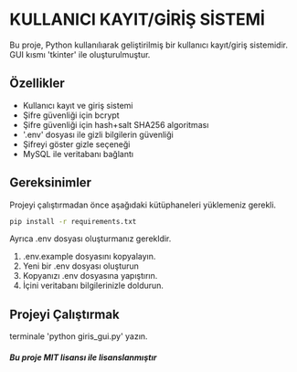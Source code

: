 # KULLANICI KAYIT/GİRİŞ SİSTEMİ

Bu proje, Python kullanılıarak geliştirilmiş bir kullanıcı kayıt/giriş sistemidir. GUI kısmı 'tkinter' ile oluşturulmuştur.

## Özellikler

- Kullanıcı kayıt ve giriş sistemi
- Şifre güvenliği için bcrypt
- Şifre güvenliği için hash+salt SHA256 algoritması
- '.env' dosyası ile gizli bilgilerin güvenliği
- Şifreyi göster gizle seçeneği
- MySQL ile veritabanı bağlantı

## Gereksinimler

Projeyi çalıştırmadan önce aşağıdaki kütüphaneleri yüklemeniz gerekli.

```bash
pip install -r requirements.txt
```
Ayrıca .env dosyası oluşturmanız gerekldir.

1. .env.example dosyasını kopyalayın.
2. Yeni bir .env dosyası oluşturun
3. Kopyanızı .env dosyasına yapıştırın.
4. İçini veritabanı bilgilerinizle doldurun.

## Projeyi Çalıştırmak

terminale 'python giris_gui.py' yazın.

#### *Bu proje MIT lisansı ile lisanslanmıştır*
